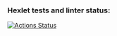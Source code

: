### Hexlet tests and linter status:
[![Actions Status](https://github.com/MihailGit87/java-project-61/workflows/hexlet-check/badge.svg)](https://github.com/MihailGit87/java-project-61/actions)